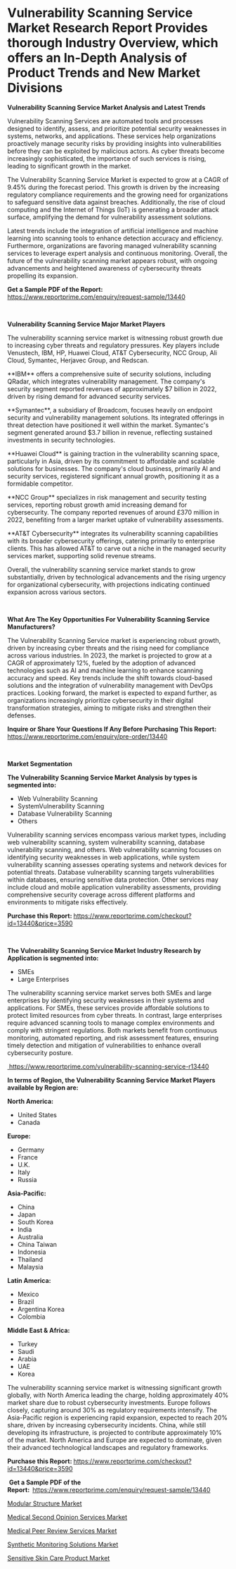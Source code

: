 <p><h1>Vulnerability Scanning Service Market Research Report Provides thorough Industry Overview, which offers an In-Depth Analysis of Product Trends and New Market Divisions</h1></p><p><strong>Vulnerability Scanning Service Market Analysis and Latest Trends</strong></p>
<p><p>Vulnerability Scanning Services are automated tools and processes designed to identify, assess, and prioritize potential security weaknesses in systems, networks, and applications. These services help organizations proactively manage security risks by providing insights into vulnerabilities before they can be exploited by malicious actors. As cyber threats become increasingly sophisticated, the importance of such services is rising, leading to significant growth in the market.</p><p>The Vulnerability Scanning Service Market is expected to grow at a CAGR of 9.45% during the forecast period. This growth is driven by the increasing regulatory compliance requirements and the growing need for organizations to safeguard sensitive data against breaches. Additionally, the rise of cloud computing and the Internet of Things (IoT) is generating a broader attack surface, amplifying the demand for vulnerability assessment solutions. </p><p>Latest trends include the integration of artificial intelligence and machine learning into scanning tools to enhance detection accuracy and efficiency. Furthermore, organizations are favoring managed vulnerability scanning services to leverage expert analysis and continuous monitoring. Overall, the future of the vulnerability scanning market appears robust, with ongoing advancements and heightened awareness of cybersecurity threats propelling its expansion.</p></p>
<p><strong>Get a Sample PDF of the Report:&nbsp;</strong> <a href="https://www.reportprime.com/enquiry/request-sample/13440?utm_campaign=1134&utm_medium=2&utm_source=Github&utm_content=ia&utm_term=20032025&utm_id=vulnerability-scanning-service">https://www.reportprime.com/enquiry/request-sample/13440</a></p>
<p>&nbsp;</p>
<p><strong>Vulnerability Scanning Service Major Market Players</strong></p>
<p><p>The vulnerability scanning service market is witnessing robust growth due to increasing cyber threats and regulatory pressures. Key players include Venustech, IBM, HP, Huawei Cloud, AT&T Cybersecurity, NCC Group, Ali Cloud, Symantec, Herjavec Group, and Redscan.</p><p>**IBM** offers a comprehensive suite of security solutions, including QRadar, which integrates vulnerability management. The company's security segment reported revenues of approximately $7 billion in 2022, driven by rising demand for advanced security services.</p><p>**Symantec**, a subsidiary of Broadcom, focuses heavily on endpoint security and vulnerability management solutions. Its integrated offerings in threat detection have positioned it well within the market. Symantec's segment generated around $3.7 billion in revenue, reflecting sustained investments in security technologies.</p><p>**Huawei Cloud** is gaining traction in the vulnerability scanning space, particularly in Asia, driven by its commitment to affordable and scalable solutions for businesses. The company's cloud business, primarily AI and security services, registered significant annual growth, positioning it as a formidable competitor.</p><p>**NCC Group** specializes in risk management and security testing services, reporting robust growth amid increasing demand for cybersecurity. The company reported revenues of around £370 million in 2022, benefiting from a larger market uptake of vulnerability assessments.</p><p>**AT&T Cybersecurity** integrates its vulnerability scanning capabilities with its broader cybersecurity offerings, catering primarily to enterprise clients. This has allowed AT&T to carve out a niche in the managed security services market, supporting solid revenue streams.</p><p>Overall, the vulnerability scanning service market stands to grow substantially, driven by technological advancements and the rising urgency for organizational cybersecurity, with projections indicating continued expansion across various sectors.</p></p>
<p>&nbsp;</p>
<p><strong>What Are The Key Opportunities For Vulnerability Scanning Service Manufacturers?</strong></p>
<p><p>The Vulnerability Scanning Service market is experiencing robust growth, driven by increasing cyber threats and the rising need for compliance across various industries. In 2023, the market is projected to grow at a CAGR of approximately 12%, fueled by the adoption of advanced technologies such as AI and machine learning to enhance scanning accuracy and speed. Key trends include the shift towards cloud-based solutions and the integration of vulnerability management with DevOps practices. Looking forward, the market is expected to expand further, as organizations increasingly prioritize cybersecurity in their digital transformation strategies, aiming to mitigate risks and strengthen their defenses.</p></p>
<p><strong>Inquire or Share Your Questions If Any Before Purchasing This Report:</strong> <a href="https://www.reportprime.com/enquiry/pre-order/13440?utm_campaign=1134&utm_medium=2&utm_source=Github&utm_content=ia&utm_term=20032025&utm_id=vulnerability-scanning-service">https://www.reportprime.com/enquiry/pre-order/13440</a></p>
<p>&nbsp;</p>
<p><strong>Market Segmentation</strong></p>
<p><strong>The Vulnerability Scanning Service Market Analysis by types is segmented into:</strong></p>
<p><ul><li>Web Vulnerability Scanning</li><li>SystemVulnerability Scanning</li><li>Database Vulnerability Scanning</li><li>Others</li></ul></p>
<p><p>Vulnerability scanning services encompass various market types, including web vulnerability scanning, system vulnerability scanning, database vulnerability scanning, and others. Web vulnerability scanning focuses on identifying security weaknesses in web applications, while system vulnerability scanning assesses operating systems and network devices for potential threats. Database vulnerability scanning targets vulnerabilities within databases, ensuring sensitive data protection. Other services may include cloud and mobile application vulnerability assessments, providing comprehensive security coverage across different platforms and environments to mitigate risks effectively.</p></p>
<p><strong>Purchase this Report:&nbsp;</strong><a href="https://www.reportprime.com/checkout?id=13440&price=3590&utm_campaign=1134&utm_medium=2&utm_source=Github&utm_content=ia&utm_term=20032025&utm_id=vulnerability-scanning-service">https://www.reportprime.com/checkout?id=13440&price=3590</a></p>
<p>&nbsp;</p>
<p><strong>The Vulnerability Scanning Service Market Industry Research by Application is segmented into:</strong></p>
<p><ul><li>SMEs</li><li>Large Enterprises</li></ul></p>
<p><p>The vulnerability scanning service market serves both SMEs and large enterprises by identifying security weaknesses in their systems and applications. For SMEs, these services provide affordable solutions to protect limited resources from cyber threats. In contrast, large enterprises require advanced scanning tools to manage complex environments and comply with stringent regulations. Both markets benefit from continuous monitoring, automated reporting, and risk assessment features, ensuring timely detection and mitigation of vulnerabilities to enhance overall cybersecurity posture.</p></p>
<p><a href="https://www.reportprime.com/vulnerability-scanning-service-r13440?utm_campaign=1134&utm_medium=2&utm_source=Github&utm_content=ia&utm_term=20032025&utm_id=vulnerability-scanning-service">&nbsp;https://www.reportprime.com/vulnerability-scanning-service-r13440</a></p>
<p><strong>In terms of Region, the Vulnerability Scanning Service Market Players available by Region are:</strong></p>
<p>
    <p> <strong> North America: </strong>
        <ul>
            <li>United States</li>
            <li>Canada</li>
        </ul>
        </p> 
    <p> <strong> Europe: </strong>
        <ul>
            <li>Germany</li>
            <li>France</li>
            <li>U.K.</li>
            <li>Italy</li>
            <li>Russia</li>
        </ul>
        </p> 
    <p> <strong> Asia-Pacific: </strong>
        <ul>
            <li>China</li>
            <li>Japan</li>
            <li>South Korea</li>
            <li>India</li>
            <li>Australia</li>
            <li>China Taiwan</li>
            <li>Indonesia</li>
            <li>Thailand</li>
            <li>Malaysia</li>
        </ul>
        </p> 
    <p> <strong> Latin America: </strong>
        <ul>
            <li>Mexico</li>
            <li>Brazil</li>
            <li>Argentina Korea</li>
            <li>Colombia</li>
        </ul>
        </p> 
    <p> <strong> Middle East & Africa: </strong>
        <ul>
            <li>Turkey</li>
            <li>Saudi</li>
            <li>Arabia</li>
            <li>UAE</li>
            <li>Korea</li>
        </ul>
    </p>
    </p>
<p><p>The vulnerability scanning service market is witnessing significant growth globally, with North America leading the charge, holding approximately 40% market share due to robust cybersecurity investments. Europe follows closely, capturing around 30% as regulatory requirements intensify. The Asia-Pacific region is experiencing rapid expansion, expected to reach 20% share, driven by increasing cybersecurity incidents. China, while still developing its infrastructure, is projected to contribute approximately 10% of the market. North America and Europe are expected to dominate, given their advanced technological landscapes and regulatory frameworks.</p></p>
<p><strong>Purchase this Report: </strong><a href="https://www.reportprime.com/checkout?id=13440&price=3590&utm_campaign=1134&utm_medium=2&utm_source=Github&utm_content=ia&utm_term=20032025&utm_id=vulnerability-scanning-service">https://www.reportprime.com/checkout?id=13440&price=3590</a></p>
<p>&nbsp;<strong>Get a Sample PDF of the Report:&nbsp;&nbsp;</strong><a href="https://www.reportprime.com/enquiry/request-sample/13440?utm_campaign=1134&utm_medium=2&utm_source=Github&utm_content=ia&utm_term=20032025&utm_id=vulnerability-scanning-service">https://www.reportprime.com/enquiry/request-sample/13440</a></p>
<p><strong></strong></p>
<p><p><a href="https://github.com/ujanoandryvw/Market-Research-Report-List-1/blob/main/modular-structure-market.md?utm_campaign=1134&utm_medium=2&utm_source=Github&utm_content=ia&utm_term=20032025&utm_id=vulnerability-scanning-service">Modular Structure Market</a></p><p><a href="https://github.com/alablisepah/Market-Research-Report-List-1/blob/main/medical-second-opinion-services-market.md?utm_campaign=1134&utm_medium=2&utm_source=Github&utm_content=ia&utm_term=20032025&utm_id=vulnerability-scanning-service">Medical Second Opinion Services Market</a></p><p><a href="https://github.com/bauzolesco/Market-Research-Report-List-1/blob/main/medical-peer-review-services-market.md?utm_campaign=1134&utm_medium=2&utm_source=Github&utm_content=ia&utm_term=20032025&utm_id=vulnerability-scanning-service">Medical Peer Review Services Market</a></p><p><a href="https://github.com/kuziaaring40/Market-Research-Report-List-1/blob/main/synthetic-monitoring-solutions-market.md?utm_campaign=1134&utm_medium=2&utm_source=Github&utm_content=ia&utm_term=20032025&utm_id=vulnerability-scanning-service">Synthetic Monitoring Solutions Market</a></p><p><a href="https://github.com/hoganemken50/Market-Research-Report-List-1/blob/main/sensitive-skin-care-product-market.md?utm_campaign=1134&utm_medium=2&utm_source=Github&utm_content=ia&utm_term=20032025&utm_id=vulnerability-scanning-service">Sensitive Skin Care Product Market</a></p></p>
